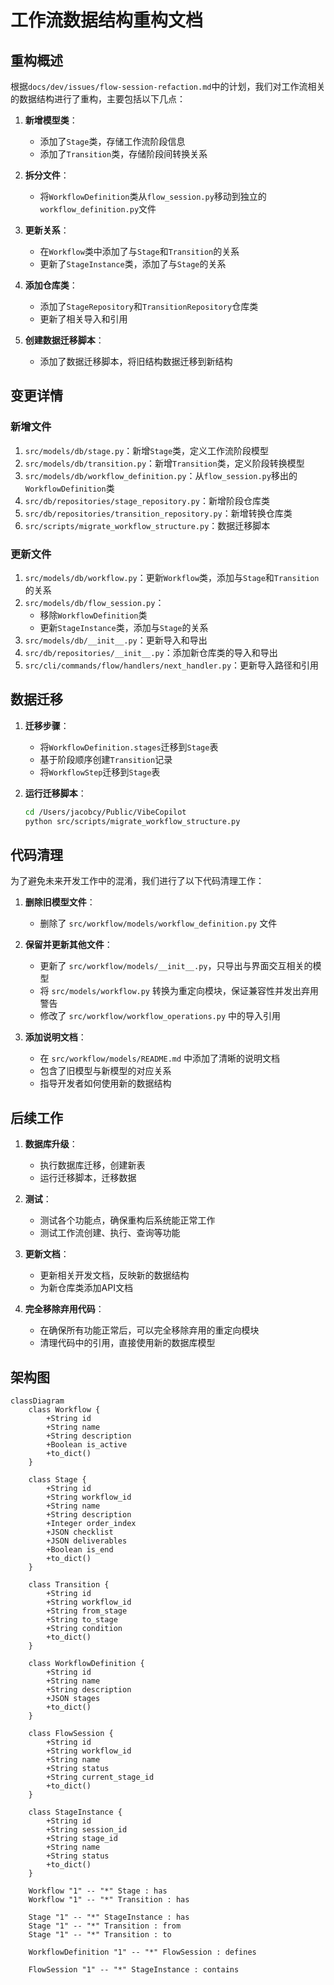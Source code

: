 # 工作流数据结构重构文档

## 重构概述

根据`docs/dev/issues/flow-session-refaction.md`中的计划，我们对工作流相关的数据结构进行了重构，主要包括以下几点：

1. **新增模型类**：
   - 添加了`Stage`类，存储工作流阶段信息
   - 添加了`Transition`类，存储阶段间转换关系

2. **拆分文件**：
   - 将`WorkflowDefinition`类从`flow_session.py`移动到独立的`workflow_definition.py`文件

3. **更新关系**：
   - 在`Workflow`类中添加了与`Stage`和`Transition`的关系
   - 更新了`StageInstance`类，添加了与`Stage`的关系

4. **添加仓库类**：
   - 添加了`StageRepository`和`TransitionRepository`仓库类
   - 更新了相关导入和引用

5. **创建数据迁移脚本**：
   - 添加了数据迁移脚本，将旧结构数据迁移到新结构

## 变更详情

### 新增文件

1. `src/models/db/stage.py`：新增`Stage`类，定义工作流阶段模型
2. `src/models/db/transition.py`：新增`Transition`类，定义阶段转换模型
3. `src/models/db/workflow_definition.py`：从`flow_session.py`移出的`WorkflowDefinition`类
4. `src/db/repositories/stage_repository.py`：新增阶段仓库类
5. `src/db/repositories/transition_repository.py`：新增转换仓库类
6. `src/scripts/migrate_workflow_structure.py`：数据迁移脚本

### 更新文件

1. `src/models/db/workflow.py`：更新`Workflow`类，添加与`Stage`和`Transition`的关系
2. `src/models/db/flow_session.py`：
   - 移除`WorkflowDefinition`类
   - 更新`StageInstance`类，添加与`Stage`的关系
3. `src/models/db/__init__.py`：更新导入和导出
4. `src/db/repositories/__init__.py`：添加新仓库类的导入和导出
5. `src/cli/commands/flow/handlers/next_handler.py`：更新导入路径和引用

## 数据迁移

1. **迁移步骤**：
   - 将`WorkflowDefinition.stages`迁移到`Stage`表
   - 基于阶段顺序创建`Transition`记录
   - 将`WorkflowStep`迁移到`Stage`表

2. **运行迁移脚本**：
   ```bash
   cd /Users/jacobcy/Public/VibeCopilot
   python src/scripts/migrate_workflow_structure.py
   ```

## 代码清理

为了避免未来开发工作中的混淆，我们进行了以下代码清理工作：

1. **删除旧模型文件**：
   - 删除了 `src/workflow/models/workflow_definition.py` 文件

2. **保留并更新其他文件**：
   - 更新了 `src/workflow/models/__init__.py`，只导出与界面交互相关的模型
   - 将 `src/models/workflow.py` 转换为重定向模块，保证兼容性并发出弃用警告
   - 修改了 `src/workflow/workflow_operations.py` 中的导入引用

3. **添加说明文档**：
   - 在 `src/workflow/models/README.md` 中添加了清晰的说明文档
   - 包含了旧模型与新模型的对应关系
   - 指导开发者如何使用新的数据结构

## 后续工作

1. **数据库升级**：
   - 执行数据库迁移，创建新表
   - 运行迁移脚本，迁移数据

2. **测试**：
   - 测试各个功能点，确保重构后系统能正常工作
   - 测试工作流创建、执行、查询等功能

3. **更新文档**：
   - 更新相关开发文档，反映新的数据结构
   - 为新仓库类添加API文档

4. **完全移除弃用代码**：
   - 在确保所有功能正常后，可以完全移除弃用的重定向模块
   - 清理代码中的引用，直接使用新的数据库模型

## 架构图

```mermaid
classDiagram
    class Workflow {
        +String id
        +String name
        +String description
        +Boolean is_active
        +to_dict()
    }

    class Stage {
        +String id
        +String workflow_id
        +String name
        +String description
        +Integer order_index
        +JSON checklist
        +JSON deliverables
        +Boolean is_end
        +to_dict()
    }

    class Transition {
        +String id
        +String workflow_id
        +String from_stage
        +String to_stage
        +String condition
        +to_dict()
    }

    class WorkflowDefinition {
        +String id
        +String name
        +String description
        +JSON stages
        +to_dict()
    }

    class FlowSession {
        +String id
        +String workflow_id
        +String name
        +String status
        +String current_stage_id
        +to_dict()
    }

    class StageInstance {
        +String id
        +String session_id
        +String stage_id
        +String name
        +String status
        +to_dict()
    }

    Workflow "1" -- "*" Stage : has
    Workflow "1" -- "*" Transition : has

    Stage "1" -- "*" StageInstance : has
    Stage "1" -- "*" Transition : from
    Stage "1" -- "*" Transition : to

    WorkflowDefinition "1" -- "*" FlowSession : defines

    FlowSession "1" -- "*" StageInstance : contains
```
